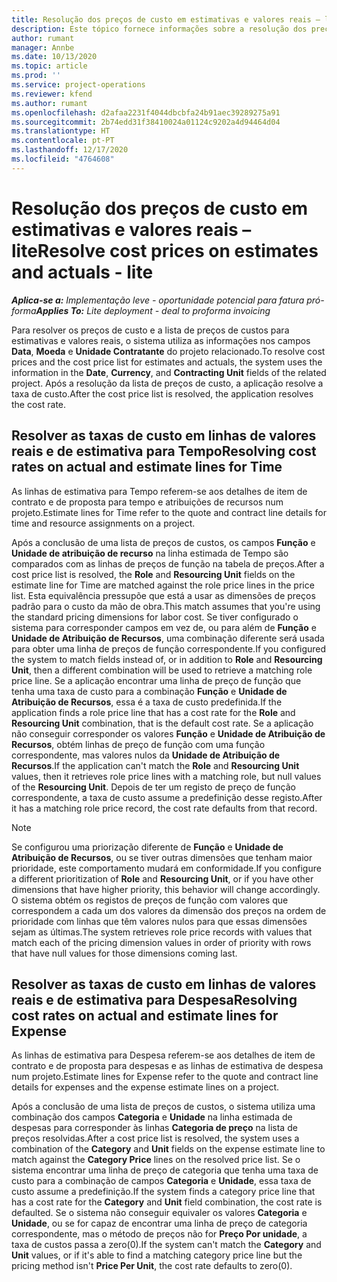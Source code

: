 ```yaml
---
title: Resolução dos preços de custo em estimativas e valores reais – lite
description: Este tópico fornece informações sobre a resolução dos preços de custo em estimativas e valores reais.
author: rumant
manager: Annbe
ms.date: 10/13/2020
ms.topic: article
ms.prod: ''
ms.service: project-operations
ms.reviewer: kfend
ms.author: rumant
ms.openlocfilehash: d2afaa2231f4044dbcbfa24b91aec39289275a91
ms.sourcegitcommit: 2b74edd31f38410024a01124c9202a4d94464d04
ms.translationtype: HT
ms.contentlocale: pt-PT
ms.lasthandoff: 12/17/2020
ms.locfileid: "4764608"
---
```

# <a name="resolve-cost-prices-on-estimates-and-actuals---lite"></a><span data-ttu-id="baa0c-103">Resolução dos preços de custo em estimativas e valores reais – lite</span><span class="sxs-lookup"><span data-stu-id="baa0c-103">Resolve cost prices on estimates and actuals - lite</span></span>

<span data-ttu-id="baa0c-104">_**Aplica-se a:** Implementação leve - oportunidade potencial para fatura pró-forma_</span><span class="sxs-lookup"><span data-stu-id="baa0c-104">_**Applies To:** Lite deployment - deal to proforma invoicing_</span></span>

<span data-ttu-id="baa0c-105">Para resolver os preços de custo e a lista de preços de custos para estimativas e valores reais, o sistema utiliza as informações nos campos **Data**, **Moeda** e **Unidade Contratante** do projeto relacionado.</span><span class="sxs-lookup"><span data-stu-id="baa0c-105">To resolve cost prices and the cost price list for estimates and actuals, the system uses the information in the **Date**, **Currency**, and **Contracting Unit** fields of the related project.</span></span> <span data-ttu-id="baa0c-106">Após a resolução da lista de preços de custo, a aplicação resolve a taxa de custo.</span><span class="sxs-lookup"><span data-stu-id="baa0c-106">After the cost price list is resolved, the application resolves the cost rate.</span></span>

## <a name="resolving-cost-rates-on-actual-and-estimate-lines-for-time"></a><span data-ttu-id="baa0c-107">Resolver as taxas de custo em linhas de valores reais e de estimativa para Tempo</span><span class="sxs-lookup"><span data-stu-id="baa0c-107">Resolving cost rates on actual and estimate lines for Time</span></span>

<span data-ttu-id="baa0c-108">As linhas de estimativa para Tempo referem-se aos detalhes de item de contrato e de proposta para tempo e atribuições de recursos num projeto.</span><span class="sxs-lookup"><span data-stu-id="baa0c-108">Estimate lines for Time refer to the quote and contract line details for time and resource assignments on a project.</span></span>

<span data-ttu-id="baa0c-109">Após a conclusão de uma lista de preços de custos, os campos **Função** e **Unidade de atribuição de recurso** na linha estimada de Tempo são comparados com as linhas de preços de função na tabela de preços.</span><span class="sxs-lookup"><span data-stu-id="baa0c-109">After a cost price list is resolved, the **Role** and **Resourcing Unit** fields on the estimate line for Time are matched against the role price lines in the price list.</span></span> <span data-ttu-id="baa0c-110">Esta equivalência pressupõe que está a usar as dimensões de preços padrão para o custo da mão de obra.</span><span class="sxs-lookup"><span data-stu-id="baa0c-110">This match assumes that you're using the standard pricing dimensions for labor cost.</span></span> <span data-ttu-id="baa0c-111">Se tiver configurado o sistema para corresponder campos em vez de, ou para além de **Função** e **Unidade de Atribuição de Recursos**, uma combinação diferente será usada para obter uma linha de preços de função correspondente.</span><span class="sxs-lookup"><span data-stu-id="baa0c-111">If you configured the system to match fields instead of, or in addition to **Role** and **Resourcing Unit**, then a different combination will be used to retrieve a matching role price line.</span></span> <span data-ttu-id="baa0c-112">Se a aplicação encontrar uma linha de preço de função que tenha uma taxa de custo para a combinação **Função** e **Unidade de Atribuição de Recursos**, essa é a taxa de custo predefinida.</span><span class="sxs-lookup"><span data-stu-id="baa0c-112">If the application finds a role price line that has a cost rate for the **Role** and **Resourcing Unit** combination, that is the default cost rate.</span></span> <span data-ttu-id="baa0c-113">Se a aplicação não conseguir corresponder os valores **Função** e **Unidade de Atribuição de Recursos**, obtém linhas de preço de função com uma função correspondente, mas valores nulos da **Unidade de Atribuição de Recursos**.</span><span class="sxs-lookup"><span data-stu-id="baa0c-113">If the application can't match the **Role** and **Resourcing Unit** values, then it retrieves role price lines with a matching role, but null values of the **Resourcing Unit**.</span></span> <span data-ttu-id="baa0c-114">Depois de ter um registo de preço de função correspondente, a taxa de custo assume a predefinição desse registo.</span><span class="sxs-lookup"><span data-stu-id="baa0c-114">After it has a matching role price record, the cost rate defaults from that record.</span></span> 

> [!NOTE]
> <span data-ttu-id="baa0c-115">Se configurou uma priorização diferente de **Função** e **Unidade de Atribuição de Recursos**, ou se tiver outras dimensões que tenham maior prioridade, este comportamento mudará em conformidade.</span><span class="sxs-lookup"><span data-stu-id="baa0c-115">If you configure a different prioritization of **Role** and **Resourcing Unit**, or if you have other dimensions that have higher priority, this behavior will change accordingly.</span></span> <span data-ttu-id="baa0c-116">O sistema obtém os registos de preços de função com valores que correspondem a cada um dos valores da dimensão dos preços na ordem de prioridade com linhas que têm valores nulos para que essas dimensões sejam as últimas.</span><span class="sxs-lookup"><span data-stu-id="baa0c-116">The system retrieves role price records with values that match each of the pricing dimension values in order of priority with rows that have null values for those dimensions coming last.</span></span>

## <a name="resolving-cost-rates-on-actual-and-estimate-lines-for-expense"></a><span data-ttu-id="baa0c-117">Resolver as taxas de custo em linhas de valores reais e de estimativa para Despesa</span><span class="sxs-lookup"><span data-stu-id="baa0c-117">Resolving cost rates on actual and estimate lines for Expense</span></span>

<span data-ttu-id="baa0c-118">As linhas de estimativa para Despesa referem-se aos detalhes de item de contrato e de proposta para despesas e as linhas de estimativa de despesa num projeto.</span><span class="sxs-lookup"><span data-stu-id="baa0c-118">Estimate lines for Expense refer to the quote and contract line details for expenses and the expense estimate lines on a project.</span></span>

<span data-ttu-id="baa0c-119">Após a conclusão de uma lista de preços de custos, o sistema utiliza uma combinação dos campos **Categoria** e **Unidade** na linha estimada de despesas para corresponder às linhas **Categoria de preço** na lista de preços resolvidas.</span><span class="sxs-lookup"><span data-stu-id="baa0c-119">After a cost price list is resolved, the system uses a combination of the **Category** and **Unit** fields on the expense estimate line to match against the **Category Price** lines on the resolved price list.</span></span> <span data-ttu-id="baa0c-120">Se o sistema encontrar uma linha de preço de categoria que tenha uma taxa de custo para a combinação de campos **Categoria** e **Unidade**, essa taxa de custo assume a predefinição.</span><span class="sxs-lookup"><span data-stu-id="baa0c-120">If the system finds a category price line that has a cost rate for the **Category** and **Unit** field combination, the cost rate is defaulted.</span></span> <span data-ttu-id="baa0c-121">Se o sistema não conseguir equivaler os valores **Categoria** e **Unidade**, ou se for capaz de encontrar uma linha de preço de categoria correspondente, mas o método de preços não for **Preço Por unidade**, a taxa de custos passa a zero(0).</span><span class="sxs-lookup"><span data-stu-id="baa0c-121">If the system can't match the **Category** and **Unit** values, or if it's able to find a matching category price line but the pricing method isn't **Price Per Unit**, the cost rate defaults to zero(0).</span></span>
